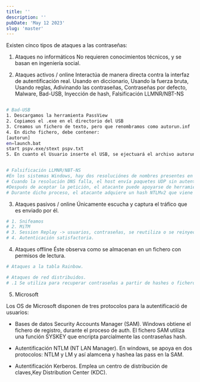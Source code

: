 ```yaml
---
title: ''
description: ''
pubDate: 'May 12 2023'
slug: 'master'
---
```


Existen cinco tipos de ataques a las contraseñas:

1. Ataques no informáticos
   No requieren conocimientos técnicos, y se basan en ingeniería social.

2. Ataques activos / online
   Interactúa de manera directa contra la interfaz de autentificación real. Usando en diccionario, Usando la fuerza bruta, Usando reglas, Adivinando las contraseñas, Contraseñas por defecto, Malware, Bad-USB, Inyección de hash, Falsificación LLMNR/NBT-NS

```bash

# Bad-USB
1. Descargamos la herramienta PassView
2. Copiamos el .exe en el directorio del USB
3. Creamos un fichero de texto, pero que renombramos como autorun.inf
4. En dicho fichero, debe contener:
[autorun]
en=launch.bat
start pspv.exe/stext pspv.txt
5. En cuanto el Usuario inserte el USB, se ejectuará el archivo autorun y, este ejecutará el malware


# Falsificación LLMNR/NBT-NS
#En los sistemas Windows, hay dos resoluciónes de nombres presentes en un mismo segmento de red, y son LLMNR y NBT-NS.
# Cuando la resolución DNS falla, el host envía paquetes UDP sin autenticar en modo broadcast preguntando a todos los hosts de la red si alguien conoce el nombre del host en cuestión. Puesto que dichas peticiones van sin autenticar, un atacante puede responder a dichas peticiones UDP, haciéndose pasar por el host requerido.
#Después de aceptar la petición, el atacante puede apoyarse de herramientas para reenviar la petición a un falso servidor/dominio solicitado para realizar el proceso de autentificación.
# Durante dicho proceso, el atacante adquiere un hash NTLMv2 que viene del host víctima y lo envía servidor falso; el atacante puede ahora, intentar crackear dicho hash usando herramientas como hascat o John the ripper.
```

3. Ataques pasivos / online
   Únicamente escucha y captura el tráfico que es enviado por él.

```bash
# 1. Snifeamos
# 2. MiTM
# 3. Session Replay -> usuarios, contraseñas, se reutiliza o se reinyecta
# 4. Autenticación satisfactoria.
```

4. Ataques offline
   Éste observa como se almacenan en un fichero con permisos de lectura.

```bash
# Ataques a la tabla Rainbow.

# Ataques de red distribuidos.
# .1 Se utiliza para recuperar contraseñas a partir de hashes o ficheros protegidos usando la potencia de cálculo no usada de las máquinas en una red, para descifrar las contraseñas.
```

5. Microsoft

Los OS de Microsoft disponen de tres protocolos para la autentificació de usuarios:

- Bases de datos Security Accounts Manager (SAM).
  Windows obtiene el fichero de registro, durante el proceso de auth. El fichero SAM utiliza una función SYSKEY que encripta parcialmente las contraseñas hash.

- Autentificación NTLM (NT LAN Manager).
  En windows, se apoya en dos protocolos: NTLM y LM y así alamcena y hashea las pass en la SAM.

- Autentificación Kerberos.
  Emplea un centro de distribución de claves,Key Distribution Center (KDC).
